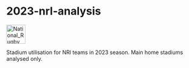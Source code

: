 # 2023-nrl-analysis
<img src="https://github.com/user-attachments/assets/8faf51ba-7379-4fb1-9a48-92b9f57cd918" alt="National_Rugby_League" width="50"/>

Stadium utilisation for NRl teams in 2023 season. Main home stadiums analysed only.
